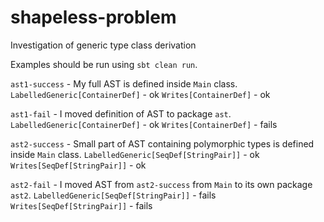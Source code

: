 # shapeless-problem
Investigation of generic type class derivation

Examples should be run using `sbt clean run`.

`ast1-success` - My full AST is defined inside `Main` class. 
`LabelledGeneric[ContainerDef]` - ok
`Writes[ContainerDef]` - ok

`ast1-fail` - I moved definition of AST to package `ast`.
`LabelledGeneric[ContainerDef]` - ok
`Writes[ContainerDef]` - fails

`ast2-success` - Small part of AST containing polymorphic types is defined inside `Main` class.
`LabelledGeneric[SeqDef[StringPair]]` - ok
`Writes[SeqDef[StringPair]]` - ok

`ast2-fail` - I moved AST from `ast2-success` from `Main` to its own package `ast2`.
`LabelledGeneric[SeqDef[StringPair]]` - fails
`Writes[SeqDef[StringPair]]` - fails

